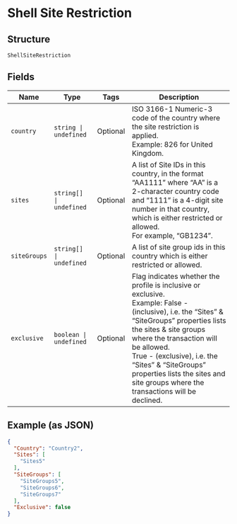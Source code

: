
# Shell Site Restriction

## Structure

`ShellSiteRestriction`

## Fields

| Name | Type | Tags | Description |
|  --- | --- | --- | --- |
| `country` | `string \| undefined` | Optional | ISO 3166-1 Numeric-3 code of the country where the site restriction is applied.<br>Example: 826 for United Kingdom. |
| `sites` | `string[] \| undefined` | Optional | A list of Site IDs in this country, in the format “AA1111” where “AA” is a 2-character country code and “1111” is a 4-digit site number in that country, which is either restricted or allowed.<br>For example, “GB1234”. |
| `siteGroups` | `string[] \| undefined` | Optional | A list of site group ids in this country which is either restricted or allowed. |
| `exclusive` | `boolean \| undefined` | Optional | Flag indicates whether the profile is inclusive or exclusive.<br>Example: False - (inclusive), i.e. the “Sites” & “SiteGroups” properties lists the sites & site groups where the transaction will be allowed.<br>True - (exclusive), i.e. the “Sites” & “SiteGroups” properties lists the sites and site groups where the transactions will be declined. |

## Example (as JSON)

```json
{
  "Country": "Country2",
  "Sites": [
    "Sites5"
  ],
  "SiteGroups": [
    "SiteGroups5",
    "SiteGroups6",
    "SiteGroups7"
  ],
  "Exclusive": false
}
```

